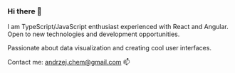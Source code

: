 ### Hi there 👋

I am TypeScript/JavaScript enthusiast experienced with React and Angular. Open to new technologies and development opportunities. 

Passionate about data visualization and creating cool user interfaces.

Contact me: andrzej.chem@gmail.com 📫
